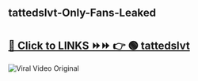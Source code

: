 
 ## tattedslvt-Only-Fans-Leaked

# <h2><a href="https://clipsfans.com/tattedslvt&ref=git">🔗 Click to LINKS ⏩⏩ 👉 🟢 tattedslvt </a></h2>

<a href="https://clipsfans.com/tattedslvt&ref=git" rel="nofollow" data-target="animated-image.originalLink"><img src="https://i.ibb.co.com/xMMVF88/686577567.gif" alt="Viral Video Original" style="max-width: 100%; display: inline-block;" data-target="animated-image.originalImage"></a>
